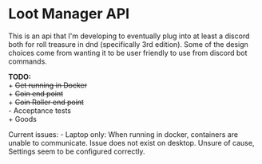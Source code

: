 # Loot Manager API

This is an api that I'm developing to eventually plug into at least a discord both for roll treasure in dnd (specifically 
3rd edition). Some of the design choices come from wanting it to be user friendly to use from discord bot commands.

__TODO:__  
    +   ~~Get running in Docker~~   
    +   ~~Coin end point~~   
    +   ~~Coin Roller end point~~   
    -   Acceptance tests  
    +   Goods

Current issues:
    - Laptop only: When running in docker, containers are unable to communicate. Issue does not exist on desktop. Unsure of cause,
    Settings seem to be configured correctly.